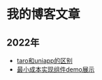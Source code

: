 # 我的博客文章

## 2022年

* [taro和uniapp的区别](/blog/2022/01/01/taro-vs-uniapp.md)
* [最小成本实现组件demo展示](/blog/2022/最小成本实现组件demo)
